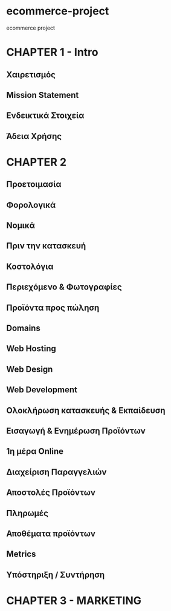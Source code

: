 # ecommerce-project
ecommerce project


# CHAPTER 1 - Intro
## Χαιρετισμός
## Mission Statement
## Ενδεικτικά Στοιχεία
## Άδεια Χρήσης

# CHAPTER 2
## Προετοιμασία
## Φορολογικά
## Νομικά
## Πριν την κατασκευή
## Κοστολόγια
## Περιεχόμενο & Φωτογραφίες
## Προϊόντα προς πώληση
## Domains
## Web Hosting
## Web Design
## Web Development
## Ολοκλήρωση κατασκευής & Εκπαίδευση
## Εισαγωγή & Ενημέρωση Προϊόντων
## 1η μέρα Online
## Διαχείριση Παραγγελιών
## Αποστολές Προϊόντων
## Πληρωμές
## Αποθέματα προϊόντων
## Metrics
## Υπόστηριξη / Συντήρηση

# CHAPTER 3 - MARKETING
